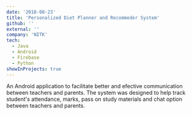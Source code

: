 ```yaml
---
date: '2018-08-23'
title: 'Personalized Diet Planner and Recommeder System'
github: ''
external: ''
company: 'NITK'
tech:
  - Java
  - Android
  - Firebase
  - Python
showInProjects: true
---
```


An Android application to facilitate better and efective communication between teachers and parents. The system was designed to help track student's attendance, marks, pass on study materials and chat option between teachers and parents.
